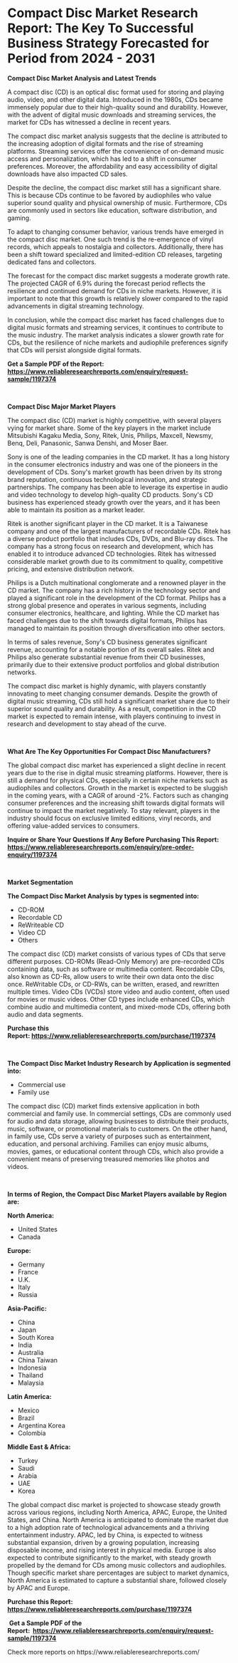 <p><h1>Compact Disc Market Research Report: The Key To Successful Business Strategy Forecasted for Period from 2024 - 2031</h1></p><p><strong>Compact Disc Market Analysis and Latest Trends</strong></p>
<p><p>A compact disc (CD) is an optical disc format used for storing and playing audio, video, and other digital data. Introduced in the 1980s, CDs became immensely popular due to their high-quality sound and durability. However, with the advent of digital music downloads and streaming services, the market for CDs has witnessed a decline in recent years.</p><p>The compact disc market analysis suggests that the decline is attributed to the increasing adoption of digital formats and the rise of streaming platforms. Streaming services offer the convenience of on-demand music access and personalization, which has led to a shift in consumer preferences. Moreover, the affordability and easy accessibility of digital downloads have also impacted CD sales.</p><p>Despite the decline, the compact disc market still has a significant share. This is because CDs continue to be favored by audiophiles who value superior sound quality and physical ownership of music. Furthermore, CDs are commonly used in sectors like education, software distribution, and gaming.</p><p>To adapt to changing consumer behavior, various trends have emerged in the compact disc market. One such trend is the re-emergence of vinyl records, which appeals to nostalgia and collectors. Additionally, there has been a shift toward specialized and limited-edition CD releases, targeting dedicated fans and collectors.</p><p>The forecast for the compact disc market suggests a moderate growth rate. The projected CAGR of 6.9% during the forecast period reflects the resilience and continued demand for CDs in niche markets. However, it is important to note that this growth is relatively slower compared to the rapid advancements in digital streaming technology.</p><p>In conclusion, while the compact disc market has faced challenges due to digital music formats and streaming services, it continues to contribute to the music industry. The market analysis indicates a slower growth rate for CDs, but the resilience of niche markets and audiophile preferences signify that CDs will persist alongside digital formats.</p></p>
<p><strong>Get a Sample PDF of the Report:&nbsp; <a href="https://www.reliableresearchreports.com/enquiry/request-sample/1197374">https://www.reliableresearchreports.com/enquiry/request-sample/1197374</a></strong></p>
<p>&nbsp;</p>
<p><strong>Compact Disc Major Market Players</strong></p>
<p><p>The compact disc (CD) market is highly competitive, with several players vying for market share. Some of the key players in the market include Mitsubishi Kagaku Media, Sony, Ritek, Unis, Philips, Maxcell, Newsmy, Benq, Deli, Panasonic, Sanwa Denshi, and Moser Baer.</p><p>Sony is one of the leading companies in the CD market. It has a long history in the consumer electronics industry and was one of the pioneers in the development of CDs. Sony's market growth has been driven by its strong brand reputation, continuous technological innovation, and strategic partnerships. The company has been able to leverage its expertise in audio and video technology to develop high-quality CD products. Sony's CD business has experienced steady growth over the years, and it has been able to maintain its position as a market leader.</p><p>Ritek is another significant player in the CD market. It is a Taiwanese company and one of the largest manufacturers of recordable CDs. Ritek has a diverse product portfolio that includes CDs, DVDs, and Blu-ray discs. The company has a strong focus on research and development, which has enabled it to introduce advanced CD technologies. Ritek has witnessed considerable market growth due to its commitment to quality, competitive pricing, and extensive distribution network.</p><p>Philips is a Dutch multinational conglomerate and a renowned player in the CD market. The company has a rich history in the technology sector and played a significant role in the development of the CD format. Philips has a strong global presence and operates in various segments, including consumer electronics, healthcare, and lighting. While the CD market has faced challenges due to the shift towards digital formats, Philips has managed to maintain its position through diversification into other sectors.</p><p>In terms of sales revenue, Sony's CD business generates significant revenue, accounting for a notable portion of its overall sales. Ritek and Philips also generate substantial revenue from their CD businesses, primarily due to their extensive product portfolios and global distribution networks.</p><p>The compact disc market is highly dynamic, with players constantly innovating to meet changing consumer demands. Despite the growth of digital music streaming, CDs still hold a significant market share due to their superior sound quality and durability. As a result, competition in the CD market is expected to remain intense, with players continuing to invest in research and development to stay ahead of the curve.</p></p>
<p>&nbsp;</p>
<p><strong>What Are The Key Opportunities For Compact Disc Manufacturers?</strong></p>
<p><p>The global compact disc market has experienced a slight decline in recent years due to the rise in digital music streaming platforms. However, there is still a demand for physical CDs, especially in certain niche markets such as audiophiles and collectors. Growth in the market is expected to be sluggish in the coming years, with a CAGR of around -2%. Factors such as changing consumer preferences and the increasing shift towards digital formats will continue to impact the market negatively. To stay relevant, players in the industry should focus on exclusive limited editions, vinyl records, and offering value-added services to consumers.</p></p>
<p><strong>Inquire or Share Your Questions If Any Before Purchasing This Report: <a href="https://www.reliableresearchreports.com/enquiry/pre-order-enquiry/1197374">https://www.reliableresearchreports.com/enquiry/pre-order-enquiry/1197374</a></strong></p>
<p>&nbsp;</p>
<p><strong>Market Segmentation</strong></p>
<p><strong>The Compact Disc Market Analysis by types is segmented into:</strong></p>
<p><ul><li>CD-ROM</li><li>Recordable CD</li><li>ReWriteable CD</li><li>Video CD</li><li>Others</li></ul></p>
<p><p>The compact disc (CD) market consists of various types of CDs that serve different purposes. CD-ROMs (Read-Only Memory) are pre-recorded CDs containing data, such as software or multimedia content. Recordable CDs, also known as CD-Rs, allow users to write their own data onto the disc once. ReWritable CDs, or CD-RWs, can be written, erased, and rewritten multiple times. Video CDs (VCDs) store video and audio content, often used for movies or music videos. Other CD types include enhanced CDs, which combine audio and multimedia content, and mixed-mode CDs, offering both audio and data segments.</p></p>
<p><strong>Purchase this Report:&nbsp;<a href="https://www.reliableresearchreports.com/purchase/1197374">https://www.reliableresearchreports.com/purchase/1197374</a></strong></p>
<p>&nbsp;</p>
<p><strong>The Compact Disc Market Industry Research by Application is segmented into:</strong></p>
<p><ul><li>Commercial use</li><li>Family use</li></ul></p>
<p><p>The compact disc (CD) market finds extensive application in both commercial and family use. In commercial settings, CDs are commonly used for audio and data storage, allowing businesses to distribute their products, music, software, or promotional materials to customers. On the other hand, in family use, CDs serve a variety of purposes such as entertainment, education, and personal archiving. Families can enjoy music albums, movies, games, or educational content through CDs, which also provide a convenient means of preserving treasured memories like photos and videos.</p></p>
<p>&nbsp;</p>
<p><strong>In terms of Region, the Compact Disc Market Players available by Region are:</strong></p>
<p>
    <p> <strong> North America: </strong>
        <ul>
            <li>United States</li>
            <li>Canada</li>
        </ul>
        </p> 
    <p> <strong> Europe: </strong>
        <ul>
            <li>Germany</li>
            <li>France</li>
            <li>U.K.</li>
            <li>Italy</li>
            <li>Russia</li>
        </ul>
        </p> 
    <p> <strong> Asia-Pacific: </strong>
        <ul>
            <li>China</li>
            <li>Japan</li>
            <li>South Korea</li>
            <li>India</li>
            <li>Australia</li>
            <li>China Taiwan</li>
            <li>Indonesia</li>
            <li>Thailand</li>
            <li>Malaysia</li>
        </ul>
        </p> 
    <p> <strong> Latin America: </strong>
        <ul>
            <li>Mexico</li>
            <li>Brazil</li>
            <li>Argentina Korea</li>
            <li>Colombia</li>
        </ul>
        </p> 
    <p> <strong> Middle East & Africa: </strong>
        <ul>
            <li>Turkey</li>
            <li>Saudi</li>
            <li>Arabia</li>
            <li>UAE</li>
            <li>Korea</li>
        </ul>
    </p>
    </p>
<p><p>The global compact disc market is projected to showcase steady growth across various regions, including North America, APAC, Europe, the United States, and China. North America is anticipated to dominate the market due to a high adoption rate of technological advancements and a thriving entertainment industry. APAC, led by China, is expected to witness substantial expansion, driven by a growing population, increasing disposable income, and rising interest in physical media. Europe is also expected to contribute significantly to the market, with steady growth propelled by the demand for CDs among music collectors and audiophiles. Though specific market share percentages are subject to market dynamics, North America is estimated to capture a substantial share, followed closely by APAC and Europe.</p></p>
<p><strong>Purchase this Report: <a href="https://www.reliableresearchreports.com/purchase/1197374">https://www.reliableresearchreports.com/purchase/1197374</a></strong></p>
<p>&nbsp;<strong>Get a Sample PDF of the Report:&nbsp;&nbsp;<a href="https://www.reliableresearchreports.com/enquiry/request-sample/1197374">https://www.reliableresearchreports.com/enquiry/request-sample/1197374</a></strong></p>
<p><strong></strong></p>
<p>Check more reports on https://www.reliableresearchreports.com/</p>